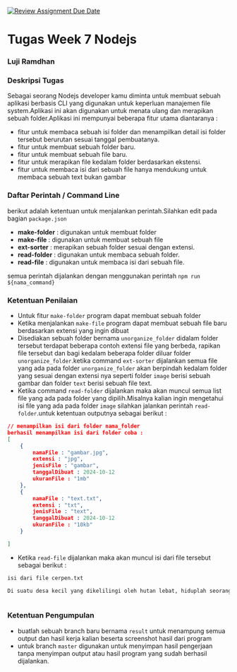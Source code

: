 [![Review Assignment Due Date](https://classroom.github.com/assets/deadline-readme-button-22041afd0340ce965d47ae6ef1cefeee28c7c493a6346c4f15d667ab976d596c.svg)](https://classroom.github.com/a/BNTWXiY_)
# Tugas Week 7 Nodejs

### Luji Ramdhan


### Deskripsi Tugas
Sebagai seorang Nodejs developer kamu diminta untuk membuat sebuah aplikasi berbasis CLI yang digunakan untuk keperluan manajemen file system.Aplikasi ini akan digunakan untuk menata ulang dan merapikan sebuah folder.Aplikasi ini mempunyai beberapa fitur utama diantaranya : 

* fitur untuk membaca sebuah isi folder dan menampilkan detail isi folder tersebut berurutan sesuai tanggal pembuatanya.
* fitur untuk membuat sebuah folder baru.
* fitur untuk membuat sebuah file baru.
* fitur untuk merapikan file kedalam folder berdasarkan ekstensi.
* fitur untuk membaca isi dari sebuah file hanya mendukung untuk membaca sebuah text bukan gambar

### Daftar Perintah / Command Line
berikut adalah ketentuan untuk menjalankan perintah.Silahkan edit pada bagian `package.json`

* **make-folder** : digunakan untuk membuat folder
* **make-file** : digunakan untuk membuat sebuah file
* **ext-sorter** : merapikan sebuah folder sesuai dengan extensi.
* **read-folder** : digunakan untuk membaca sebuah folder.
* **read-file** : digunakan untuk membaca isi dari sebuah file.

semua perintah dijalankan dengan menggunakan perintah `npm run ${nama_command}`

### Ketentuan Penilaian 
* Untuk fitur `make-folder` program dapat membuat sebuah folder 
* Ketika menjalankan `make-file` program dapat membuat sebuah file baru berdasarkan extensi yang ingin dibuat
* Disediakan sebuah folder bernama `unorganize_folder` didalam folder tersebut terdapat beberapa contoh extensi file yang berbeda, rapikan file tersebut dan bagi kedalam beberapa folder diluar folder `unorganize_folder`.ketika command `ext-sorter` dijalankan semua file yang ada pada folder `unorganize_folder` akan berpindah kedalam folder yang sesuai dengan extensi nya seperti folder `image` berisi sebuah gambar dan folder `text` berisi sebuah file text.
* Ketika command `read-folder` dijalankan maka akan muncul semua list file yang ada pada folder yang dipilih.Misalnya kalian ingin mengetahui isi file yang ada pada folder `image` silahkan jalankan perintah `read-folder`.untuk ketentuan outputnya sebagai berikut :

```json
// menampilkan isi dari folder nama_folder
berhasil menampilkan isi dari folder coba :
[ 
    {
        namaFile : "gambar.jpg",
        extensi : "jpg",
        jenisFile : "gambar",
        tanggalDibuat : 2024-10-12
        ukuranFile : "1mb"
    },
    {
        namaFile : "text.txt",
        extensi : "txt",
        jenisFile : "text",
        tanggalDibuat : 2024-10-12
        ukuranFile : "10kb"
    }

]
```

* Ketika `read-file` dijalankan maka akan muncul isi dari file tersebut sebagai berikut : 
```txt
isi dari file cerpen.txt 

Di suatu desa kecil yang dikelilingi oleh hutan lebat, hiduplah seorang pemuda bernama Arman yang memiliki rasa ingin tahu tak terbatas tentang alam. Setiap pagi, ia menjelajah ke dalam hutan untuk mencari tanaman langka dan hewan-hewan yang jarang terlihat. Suatu hari, di dalam keheningan hutan, Arman menemukan sebuah gua tersembunyi yang belum pernah ia lihat sebelumnya. Dengan hati-hati, ia masuk ke dalam dan terkejut saat melihat dinding-dinding gua dipenuhi dengan lukisan kuno yang menggambarkan makhluk-makhluk aneh dan kejadian misterius. Ia menyadari bahwa gua ini mungkin menyimpan rahasia masa lalu yang hilang, dan sejak saat itu, hidup Arman berubah menjadi petualangan untuk mengungkap makna dari setiap gambar yang ia temukan.
 
```

### Ketentuan Pengumpulan 
* buatlah sebuah branch baru bernama `result` untuk menampung semua output dan hasil kerja kalian beserta screenshot hasil dari program 
* untuk branch `master` digunakan untuk menyimpan hasil pengerjaan tanpa menyimpan output atau hasil program yang sudah berhasil dijalankan.